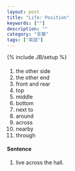 ```yaml
---
layout: post
title: "Life: Position"
keywords: [""]
description: ""
category: "言葉"
tags: ["英語"]
---
```

{% include JB/setup %}

####
1. the other side
2. the other end
3. front and rear
4. top 
5. middle 
6. bottom
7. next to
8. around
9. across
1. nearby
2. through


#### Sentence
1. live across the hall.

